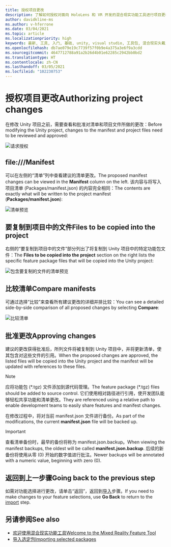 ```yaml
---
title: 授权项目更改
description: 了解如何授权对面向 HoloLens 和 VR 开发的混合现实功能工具进行项目更改。
author: davidkline-ms
ms.author: v-hferrone
ms.date: 03/04/2021
ms.topic: article
ms.localizationpriority: high
keywords: 最新, 工具, 入门, 基础, unity, visual studio, 工具包, 混合现实头戴显示设备, windows 混合现实头戴显示设备, 虚拟现实头戴显示设备, 安装, Windows, HoloLens, 仿真器, unreal, openxr
ms.openlocfilehash: db7ae079e19c7739f57f0b9e4a375a3e6f9a3cdd
ms.sourcegitcommit: 4647712788a91a2b26d4b01e62285c2942bb0bd2
ms.translationtype: HT
ms.contentlocale: zh-CN
ms.lasthandoff: 03/05/2021
ms.locfileid: "102230753"
---
```

# <a name="authorizing-project-changes"></a><span data-ttu-id="2ac46-104">授权项目更改</span><span class="sxs-lookup"><span data-stu-id="2ac46-104">Authorizing project changes</span></span>

<span data-ttu-id="2ac46-105">在修改 Unity 项目之前，需要查看和批准对清单和项目文件所做的更改：</span><span class="sxs-lookup"><span data-stu-id="2ac46-105">Before modifying the Unity project, changes to the manifest and project files need to be reviewed and approved:</span></span>

![请求授权](images/FeatureToolApprovalRequest.png)

## <a name="manifest"></a><span data-ttu-id="2ac46-107">file:///</span><span class="sxs-lookup"><span data-stu-id="2ac46-107">Manifest</span></span>

<span data-ttu-id="2ac46-108">可以在左侧的“清单”列中查看建议的清单更改。</span><span class="sxs-lookup"><span data-stu-id="2ac46-108">The proposed manifest changes can be viewed in the **Manifest** column on the left.</span></span> <span data-ttu-id="2ac46-109">该内容与将写入项目清单 (Packages/manifest.json) 的内容完全相同：</span><span class="sxs-lookup"><span data-stu-id="2ac46-109">The contents are exactly what will be written to the project manifest (**Packages/manifest.json**):</span></span>

![清单预览](images/ManifestPreview.png)

## <a name="files-to-be-copied-into-the-project"></a><span data-ttu-id="2ac46-111">要复制到项目中的文件</span><span class="sxs-lookup"><span data-stu-id="2ac46-111">Files to be copied into the project</span></span>

<span data-ttu-id="2ac46-112">右侧的“要复制到项目中的文件”部分列出了将复制到 Unity 项目中的特定功能包文件：</span><span class="sxs-lookup"><span data-stu-id="2ac46-112">The **Files to be copied into the project** section on the right lists the specific feature package files that will be copied into the Unity project:</span></span>

![包含要复制的文件的清单预览](images/FilesToCopy.png)

## <a name="compare-manifests"></a><span data-ttu-id="2ac46-114">比较清单</span><span class="sxs-lookup"><span data-stu-id="2ac46-114">Compare manifests</span></span>

<span data-ttu-id="2ac46-115">可通过选择“比较”来查看所有建议更改的详细并排比较：</span><span class="sxs-lookup"><span data-stu-id="2ac46-115">You can see a detailed side-by-side comparison of all proposed changes by selecting **Compare**:</span></span>

![比较清单](images/FeatureToolCompareManifest.png)

## <a name="approving-changes"></a><span data-ttu-id="2ac46-117">批准更改</span><span class="sxs-lookup"><span data-stu-id="2ac46-117">Approving changes</span></span>

<span data-ttu-id="2ac46-118">建议的更改获得批准后，所列文件将被复制到 Unity 项目中，并将更新清单，使其包含对这些文件的引用。</span><span class="sxs-lookup"><span data-stu-id="2ac46-118">When the proposed changes are approved, the listed files will be copied into the Unity project and the manifest will be updated with references to these files.</span></span>

> [!NOTE]
> <span data-ttu-id="2ac46-119">应将功能包 (\*.tgz) 文件添加到源代码管理。</span><span class="sxs-lookup"><span data-stu-id="2ac46-119">The feature package (\*.tgz) files should be added to source control.</span></span> <span data-ttu-id="2ac46-120">它们使用相对路径进行引用，使开发团队能够轻松共享功能和清单更改。</span><span class="sxs-lookup"><span data-stu-id="2ac46-120">They are referenced using a relative path to enable development teams to easily share features and manifest changes.</span></span>

 <span data-ttu-id="2ac46-121">在修改过程中，将对当前 manifest.json 文件进行备份。</span><span class="sxs-lookup"><span data-stu-id="2ac46-121">As part of the modifications, the current **manifest.json** file will be backed up.</span></span>

> [!IMPORTANT]
> <span data-ttu-id="2ac46-122">查看清单备份时，最早的备份将称为 manifest.json.backup。</span><span class="sxs-lookup"><span data-stu-id="2ac46-122">When viewing the manifest backups, the oldest will be called **manifest.json.backup**.</span></span> <span data-ttu-id="2ac46-123">后续的新备份将使用从零 (0) 开始的数字值进行批注。</span><span class="sxs-lookup"><span data-stu-id="2ac46-123">Newer backups will be annotated with a numeric value, beginning with zero (0).</span></span>

## <a name="going-back-to-the-previous-step"></a><span data-ttu-id="2ac46-124">返回到上一步骤</span><span class="sxs-lookup"><span data-stu-id="2ac46-124">Going back to the previous step</span></span>

<span data-ttu-id="2ac46-125">如需对功能选择进行更改，请单击“返回”，返回到[导入](importing-features.md)步骤。</span><span class="sxs-lookup"><span data-stu-id="2ac46-125">If you need to make changes to your feature selections, use **Go Back** to return to the [import](importing-features.md) step.</span></span>

## <a name="see-also"></a><span data-ttu-id="2ac46-126">另请参阅</span><span class="sxs-lookup"><span data-stu-id="2ac46-126">See also</span></span>

- [<span data-ttu-id="2ac46-127">欢迎使用混合现实功能工具</span><span class="sxs-lookup"><span data-stu-id="2ac46-127">Welcome to the Mixed Reality Feature Tool</span></span>](welcome-to-mr-feature-tool.md)
- [<span data-ttu-id="2ac46-128">导入选定包</span><span class="sxs-lookup"><span data-stu-id="2ac46-128">Importing selected packages</span></span>](importing-features.md)
